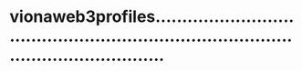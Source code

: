 # vionaweb3profiles............................................................................................................
